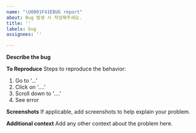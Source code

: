 ```yaml
---
name: "\U0001F41EBUG report"
about: Bug 발생 시 작성해주세요.
title: ''
labels: bug
assignees: ''

---
```


**Describe the bug**


**To Reproduce**
Steps to reproduce the behavior:
1. Go to '...'
2. Click on '....'
3. Scroll down to '....'
4. See error

**Screenshots**
If applicable, add screenshots to help explain your problem.

**Additional context**
Add any other context about the problem here.
